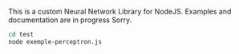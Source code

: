 This is a custom Neural Network Library for NodeJS.
Examples and documentation are in progress Sorry.

```bash
cd test
node exemple-perceptron.js
``` 